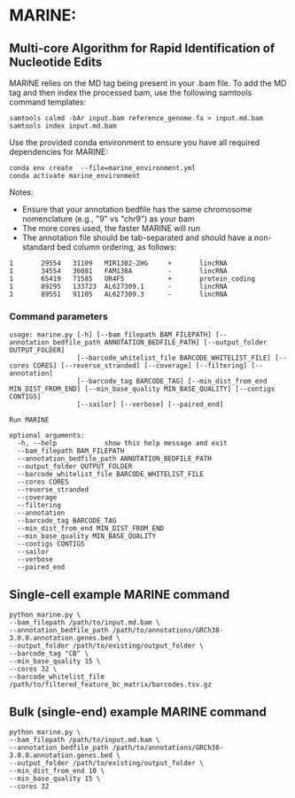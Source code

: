 # MARINE: 
Multi-core Algorithm for Rapid Identification of Nucleotide Edits
------------------------------------------------------
MARINE relies on the MD tag being present in your .bam file. To add the MD tag and then index the processed bam, use the following samtools command templates:

```
samtools calmd -bAr input.bam reference_genome.fa > input.md.bam
samtools index input.md.bam
```

Use the provided conda environment to ensure you have all required dependencies for MARINE:

```
conda env create  --file=marine_environment.yml
conda activate marine_environment
```

Notes:
* Ensure that your annotation bedfile has the same chromosome nomenclature (e.g., "9" vs "chr9") as your bam
* The more cores used, the faster MARINE will run
* The annotation file should be tab-separated and should have a non-standard bed column ordering, as follows:
```
1       29554   31109   MIR1302-2HG     +       lincRNA
1       34554   36081   FAM138A         -       lincRNA
1       65419   71585   OR4F5           +       protein_coding
1       89295   133723  AL627309.1      -       lincRNA
1       89551   91105   AL627309.3      -       lincRNA
```

### Command parameters
```
usage: marine.py [-h] [--bam_filepath BAM_FILEPATH] [--annotation_bedfile_path ANNOTATION_BEDFILE_PATH] [--output_folder OUTPUT_FOLDER]
                 [--barcode_whitelist_file BARCODE_WHITELIST_FILE] [--cores CORES] [--reverse_stranded] [--coverage] [--filtering] [--annotation]
                 [--barcode_tag BARCODE_TAG] [--min_dist_from_end MIN_DIST_FROM_END] [--min_base_quality MIN_BASE_QUALITY] [--contigs CONTIGS]
                 [--sailor] [--verbose] [--paired_end]

Run MARINE

optional arguments:
  -h, --help            show this help message and exit
  --bam_filepath BAM_FILEPATH
  --annotation_bedfile_path ANNOTATION_BEDFILE_PATH
  --output_folder OUTPUT_FOLDER
  --barcode_whitelist_file BARCODE_WHITELIST_FILE
  --cores CORES
  --reverse_stranded
  --coverage
  --filtering
  --annotation
  --barcode_tag BARCODE_TAG
  --min_dist_from_end MIN_DIST_FROM_END
  --min_base_quality MIN_BASE_QUALITY
  --contigs CONTIGS
  --sailor
  --verbose
  --paired_end
```

## Single-cell example MARINE command
```
python marine.py \
--bam_filepath /path/to/input.md.bam \
--annotation_bedfile_path /path/to/annotations/GRCh38-3.0.0.annotation.genes.bed \
--output_folder /path/to/existing/output_folder \
--barcode_tag "CB" \
--min_base_quality 15 \
--cores 32 \
--barcode_whitelist_file /path/to/filtered_feature_bc_matrix/barcodes.tsv.gz
```

## Bulk (single-end) example MARINE command
```
python marine.py \
--bam_filepath /path/to/input.md.bam \
--annotation_bedfile_path /path/to/annotations/GRCh38-3.0.0.annotation.genes.bed \
--output_folder /path/to/existing/output_folder \
--min_dist_from_end 10 \
--min_base_quality 15 \
--cores 32
```
